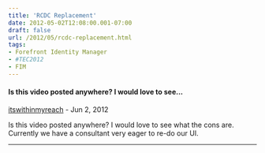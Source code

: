 ```yaml
---
title: 'RCDC Replacement'
date: 2012-05-02T12:08:00.001-07:00
draft: false
url: /2012/05/rcdc-replacement.html
tags: 
- Forefront Identity Manager
- #TEC2012
- FIM
---
```


#### Is this video posted anywhere? I would love to see...
[itswithinmyreach](https://www.blogger.com/profile/14116263447168005389 "noreply@blogger.com") - <time datetime="2012-06-12T12:06:35.354-07:00">Jun 2, 2012</time>

Is this video posted anywhere? I would love to see what the cons are. Currently we have a consultant very eager to re-do our UI.
<hr />
